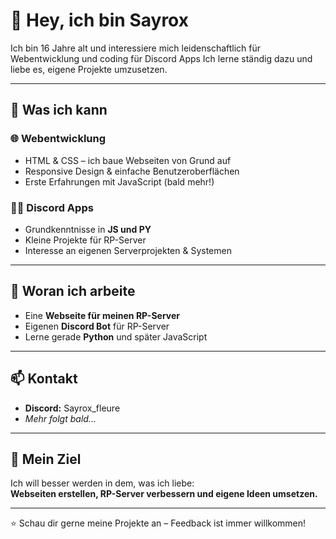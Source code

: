 # 👋 Hey, ich bin Sayrox

Ich bin 16 Jahre alt und interessiere mich leidenschaftlich für Webentwicklung und coding für Discord Apps
Ich lerne ständig dazu und liebe es, eigene Projekte umzusetzen.

---

## 🔧 Was ich kann

### 🌐 Webentwicklung
- HTML & CSS – ich baue Webseiten von Grund auf
- Responsive Design & einfache Benutzeroberflächen
- Erste Erfahrungen mit JavaScript (bald mehr!)

### 🧑‍💻 Discord Apps
- Grundkenntnisse in **JS und PY**
- Kleine Projekte für RP-Server
- Interesse an eigenen Serverprojekten & Systemen

---

## 🚧 Woran ich arbeite
- Eine **Webseite für meinen RP-Server**
- Eigenen **Discord Bot** für RP-Server
- Lerne gerade **Python** und später JavaScript

---

## 📫 Kontakt
- **Discord:** Sayrox_fleure
- *Mehr folgt bald...*

---

## 🎯 Mein Ziel
Ich will besser werden in dem, was ich liebe:  
**Webseiten erstellen, RP-Server verbessern und eigene Ideen umsetzen.**

---

⭐ Schau dir gerne meine Projekte an – Feedback ist immer willkommen!
